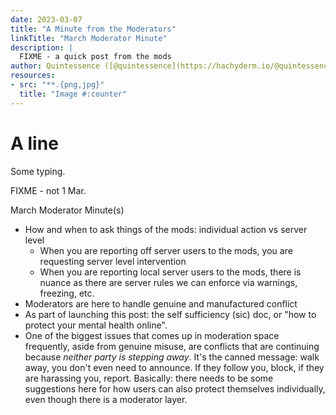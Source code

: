 ```yaml
---
date: 2023-03-07
title: "A Minute from the Moderators"
linkTitle: "March Moderator Minute"
description: |
  FIXME - a quick post from the mods
author: Quintessence ([@quintessence](https://hachyderm.io/@quintessence))
resources:
- src: "**.{png,jpg}"
  title: "Image #:counter"
---
```


# A line

Some typing.


FIXME - not 1 Mar.

March Moderator Minute(s)

- How and when to ask things of the mods: individual action vs
  server level
  - When you are reporting off server users to the mods, you are
	requesting server level intervention
  - When you are reporting local server users to the mods, there
	is nuance as there are server rules we can enforce via
	warnings, freezing, etc.
- Moderators are here to handle genuine and manufactured conflict
- As part of launching this post: the self sufficiency (sic) doc,
  or "how to protect your mental health online".
- One of the biggest issues that comes up in moderation space
  frequently, aside from genuine misuse, are conflicts that are
  continuing because _neither party is stepping away_. It's the
  canned message: walk away, you don't even need to announce. If
  they follow you, block, if they are harassing you, report.
  Basically: there needs to be some suggestions here for how users
  can also protect themselves individually, even though there is a
  moderator layer.
